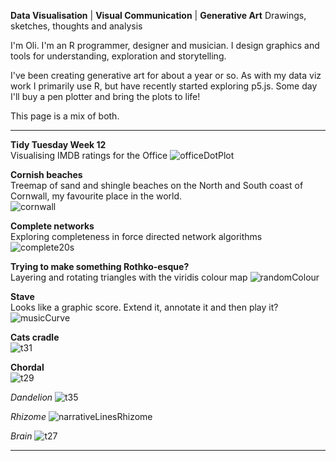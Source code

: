 **Data Visualisation** | **Visual Communication** | **Generative Art**
Drawings, sketches, thoughts and analysis

I'm Oli. I'm an R programmer, designer and musician. I design graphics and tools for understanding, exploration and storytelling. 

I've been creating generative art for about a year or so. As with my data viz work I primarily use R, but have recently started exploring p5.js. Some day I'll buy a pen plotter and bring the plots to life!

This page is a mix of both.

----------

**Tidy Tuesday Week 12**  
Visualising IMDB ratings for the Office
![officeDotPlot](/officeDotPlot.png)

**Cornish beaches**  
Treemap of sand and shingle beaches on the North and South coast of Cornwall, my favourite place in the world.  
![cornwall](/cornwall.png)

**Complete networks**  
Exploring completeness in force directed network algorithms 
![complete20s](/complete20s.png)

**Trying to make something Rothko-esque?**  
Layering and rotating triangles with the viridis colour map
![randomColour](/randomColour.png)

**Stave**  
Looks like a graphic score. Extend it, annotate it and then play it?
![musicCurve](/musicCurve.png)

**Cats cradle**  
![t31](/t31.png)

**Chordal**  
![t29](/t29.png)

*Dandelion*
![t35](/t35.jpg)

*Rhizome*
![narrativeLinesRhizome](/narrativeLinesRhizome.jpg)

*Brain*
![t27](/t27.jpg)

----------




